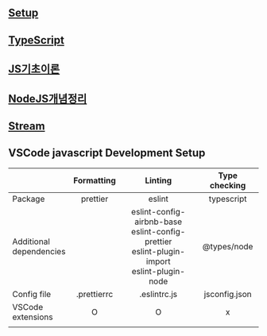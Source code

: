 ## [Setup](instruction/Setup.md)
## [TypeScript](instruction/Typescript.md)
## [JS기초이론](instruction/JS기초이론.md)
## [NodeJS개념정리](instruction/NodeJS개념정리.md)
## [Stream](instruction/Stream.md)

## VSCode javascript Development Setup


|                              | Formatting  |                                                 Linting                                                 | Type checking |
| ---------------------------- | :---------: | :-----------------------------------------------------------------------------------------------------: | :-----------: |
| Package                      |  prettier   |                                                 eslint                                                  |  typescript   |
| Additional</br> dependencies |             | eslint-config-airbnb-base</br> eslint-config-prettier</br> eslint-plugin-import</br> eslint-plugin-node |  @types/node  |
| Config file                  | .prettierrc |                                              .eslintrc.js                                               | jsconfig.json |
| VSCode</br> extensions       |      O      |                                                    O                                                    |       x       |
|                              |             |                                                                                                         |               |